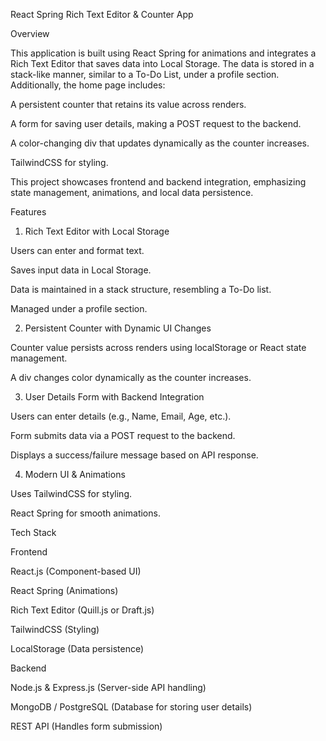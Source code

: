 React Spring Rich Text Editor & Counter App

Overview

This application is built using React Spring for animations and integrates a Rich Text Editor that saves data into Local Storage. The data is stored in a stack-like manner, similar to a To-Do List, under a profile section. Additionally, the home page includes:

A persistent counter that retains its value across renders.

A form for saving user details, making a POST request to the backend.

A color-changing div that updates dynamically as the counter increases.

TailwindCSS for styling.

This project showcases frontend and backend integration, emphasizing state management, animations, and local data persistence.

Features

1. Rich Text Editor with Local Storage

Users can enter and format text.

Saves input data in Local Storage.

Data is maintained in a stack structure, resembling a To-Do list.

Managed under a profile section.

2. Persistent Counter with Dynamic UI Changes

Counter value persists across renders using localStorage or React state management.

A div changes color dynamically as the counter increases.

3. User Details Form with Backend Integration

Users can enter details (e.g., Name, Email, Age, etc.).

Form submits data via a POST request to the backend.

Displays a success/failure message based on API response.

4. Modern UI & Animations

Uses TailwindCSS for styling.

React Spring for smooth animations.

Tech Stack

Frontend

React.js (Component-based UI)

React Spring (Animations)

Rich Text Editor (Quill.js or Draft.js)

TailwindCSS (Styling)

LocalStorage (Data persistence)

Backend

Node.js & Express.js (Server-side API handling)

MongoDB / PostgreSQL (Database for storing user details)

REST API (Handles form submission)
